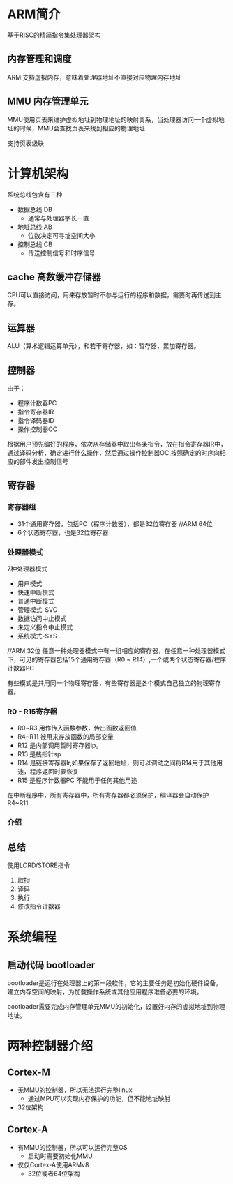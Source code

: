 # ARM简介

基于RISC的精简指令集处理器架构


## 内存管理和调度

ARM 支持虚拟内存，意味着处理器地址不直接对应物理内存地址    

## MMU 内存管理单元

MMU使用页表来维护虚拟地址到物理地址的映射关系，当处理器访问一个虚拟地址的时候，MMU会查找页表来找到相应的物理地址

支持页表级联        
# 计算机架构

系统总线包含有三种  
- 数据总线 DB
  - 通常与处理器字长一直
- 地址总线 AB
  - 位数决定可寻址空间大小
- 控制总线 CB
  - 传送控制信号和时序信号



## cache 高数缓冲存储器
CPU可以直接访问，用来存放暂时不参与运行的程序和数据，需要时再传送到主存。   

## 运算器

ALU（算术逻辑运算单元），和若干寄存器，如：暂存器，累加寄存器。   

## 控制器
由于：  
- 程序计数器PC  
- 指令寄存器IR
- 指令译码器ID
- 操作控制器OC


根据用户预先编好的程序，依次从存储器中取出各条指令，放在指令寄存器IR中，通过译码分析，确定进行什么操作，然后通过操作控制器OC,按照确定的时序向相应的部件发出控制信号
 


## 寄存器

### 寄存器组
- 31个通用寄存器，包括PC（程序计数器），都是32位寄存器   //ARM 64位
- 6个状态寄存器，也是32位寄存器

### 处理器模式
7种处理器模式   
- 用户模式
- 快速中断模式
- 普通中断模式
- 管理模式-SVC
- 数据访问中止模式
- 未定义指令中止模式
- 系统模式-SYS


//ARM 32位
任意一种处理器模式中有一组相应的寄存器，在任意一种处理器模式下，可见的寄存器包括15个通用寄存器（R0 ~ R14）,一个或两个状态寄存器/程序计数器PC  

有些模式是共用同一个物理寄存器，有些寄存器是各个模式自己独立的物理寄存器。    


### R0 - R15寄存器
- R0~R3 用作传入函数参数，传出函数返回值
- R4~R11 被用来存放函数的局部变量
- R12 是内部调用暂时寄存器ip。
- R13 是栈指针sp
- R14 是链接寄存器Ir,如果保存了返回地址，则可以调动之间将R14用于其他用途，程序返回时要恢复
- R15 是程序计数器PC 不能用于任何其他用途

在中断程序中，所有寄存器中，所有寄存器都必须保护，编译器会自动保护R4~R11    



### 介绍
## 总结

使用LORD/STORE指令    



1. 取指
2. 译码
3. 执行
4. 修改指令计数器




# 系统编程

## 启动代码 bootloader

bootloader是运行在处理器上的第一段软件，它的主要任务是初始化硬件设备。建立内存空间的映射，为加载操作系统或其他应用程序准备必要的环境。

bootloader需要完成内存管理单元MMU的初始化，设置好内存的虚拟地址到物理地址。     


# 两种控制器介绍


## Cortex-M
- 无MMU的控制器，所以无法运行完整linux
  - 通过MPU可以实现内存保护的功能，但不能地址映射 
- 32位架构
  

## Cortex-A

- 有MMU的控制器，所以可以运行完整OS   
  - 启动时需要初始化MMU
- 仅仅Cortex-A使用ARMv8
  - 32位或者64位架构
